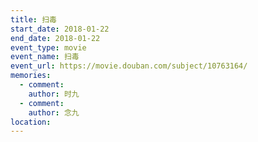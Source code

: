 ```yaml
---
title: 扫毒
start_date: 2018-01-22
end_date: 2018-01-22
event_type: movie
event_name: 扫毒
event_url: https://movie.douban.com/subject/10763164/
memories:
  - comment: 
    author: 时九
  - comment: 
    author: 念九  
location: 
---
```

